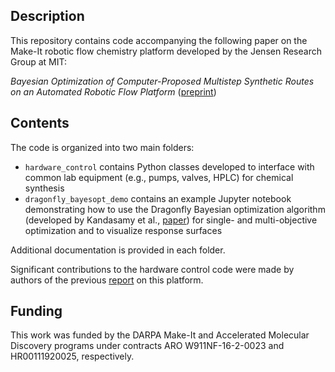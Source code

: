 ## Description

This repository contains code accompanying the following paper on the Make-It robotic flow chemistry platform developed by the Jensen Research Group at MIT:

*Bayesian Optimization of Computer-Proposed Multistep Synthetic Routes on an Automated Robotic Flow Platform* ([preprint](https://doi.org/10.26434/chemrxiv-2022-xl27m))

## Contents

The code is organized into two main folders:
-	`hardware_control` contains Python classes developed to interface with common lab equipment (e.g., pumps, valves, HPLC) for chemical synthesis
-	`dragonfly_bayesopt_demo` contains an example Jupyter notebook demonstrating how to use the Dragonfly Bayesian optimization algorithm (developed by Kandasamy et al., [paper](https://jmlr.org/papers/v21/18-223.html)) for single- and multi-objective optimization and to visualize response surfaces

Additional documentation is provided in each folder.

Significant contributions to the hardware control code were made by authors of the previous [report](https://doi.org/10.1126/science.aax1566) on this platform.

## Funding

This work was funded by the DARPA Make-It and Accelerated Molecular Discovery programs under contracts ARO W911NF-16-2-0023 and HR00111920025, respectively.
